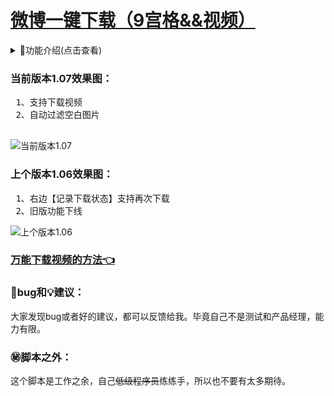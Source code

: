 # [微博一键下载（9宫格&&视频）](https://greasyfork.org/zh-CN/scripts/454816)

<details>
<summary>📔功能介绍(点击查看)</summary>
<pre>
12、支持下载视频（1.07）
11、自动过滤空白图片（1.07）
10、右边【记录下载状态】支持再次下载（1.06）
9、旧版功能下线（1.06）
8、记录下载状态（1.05）
7、兼容火狐浏览器（1.04）
6、<del>兼容旧版（1.03）</del>
5、新版全屏预览图片时，再次点击图片退出全屏预览(1.03)
4、支持下载live图（1.02）
3、<del>不支持下载视频（1.01）</del><a href="https://greasyfork.org/zh-CN/scripts/454816-%E5%BE%AE%E5%8D%9A%E4%B8%80%E9%94%AE%E5%8F%96%E5%9B%BE-9%E5%AE%AB%E6%A0%BC/discussions/160492">万能下载视频的方法👈</a>
2、支持最多18图下载（1.01）
1、下载图片（1.01）
</pre>
</details>

### 当前版本1.07效果图：

<pre>
 1、支持下载视频
 2、自动过滤空白图片

</pre>

![当前版本1.07][1.07]

### 上个版本1.06效果图：

<pre>
 1、右边【记录下载状态】支持再次下载
 2、旧版功能下线
</pre>

![上个版本1.06][1.06]

### [万能下载视频的方法👈](https://greasyfork.org/zh-CN/scripts/454816-%E5%BE%AE%E5%8D%9A%E4%B8%80%E9%94%AE%E5%8F%96%E5%9B%BE-9%E5%AE%AB%E6%A0%BC/discussions/160492)

### 🐞bug和💡建议：

大家发现bug或者好的建议，都可以反馈给我。毕竟自己不是测试和产品经理，能力有限。

### ㊙️脚本之外：

这个脚本是工作之余，自己<del>低级程序员</del>练练手，所以也不要有太多期待。
<!-- weibo/wb -->
[1.06]:https://img-blog.csdnimg.cn/a055f6a1160d42b6a74f97c49b7d274f.png
[1.07]:https://img-blog.csdnimg.cn/110805d7b7824a7ebc127be8f95ed06e.png
